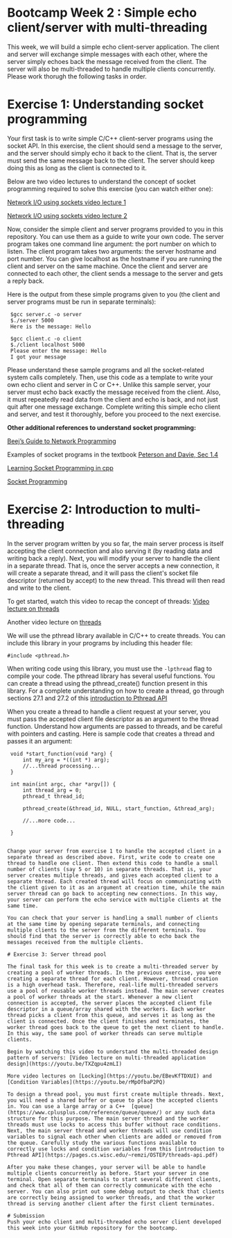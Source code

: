 # Bootcamp Week 2 : Simple echo client/server with multi-threading

This week, we will build a simple echo client-server application. The client and server will exchange simple messages with each other, where the server simply echoes back the message received from the client. The server will also be multi-threaded to handle multiple clients concurrently. Please work thorugh the following tasks in order.

# Exercise 1: Understanding socket programming

Your first task is to write simple C/C++ client-server programs using the socket API. In this exercise, the client should send a message to the server, and the server should simply echo it back to the client. That is, the server must send the same message back to the client. The server should keep doing this as long as the client is connected to it. 

Below are two video lectures to understand the concept of socket programming required to solve this exercise (you can watch either one):

[Network I/O using sockets video lecture 1](https://youtu.be/2TrQXSFgqBY)

[Network I/O using sockets video lecture 2](https://youtu.be/UIH-cqUjcM0)

Now, consider the simple client and server programs provided to you in this repository. You can use them as a guide to write your own code. The server program takes one command line argument: the port number on which to listen. The client program takes two arguments: the server hostname and port number. You can give localhost as the hostname if you are running the client and server on the same machine. Once the client and server are connected to each other, the client sends a message to the server and gets a reply back. 

Here is the output from these simple programs given to you  (the client and server programs must be run in separate terminals):

   ```console
    $gcc server.c -o server
    $./server 5000
    Here is the message: Hello
 ```
   ```console
    $gcc client.c -o client
    $./client localhost 5000
    Please enter the message: Hello
    I got your message
```

Please understand these sample programs and all the socket-related system calls completely. Then, use this code as a template to write your own echo client and server in C or C++. Unlike this sample server, your server must echo back exactly the message received from the client. Also, it must repeatedly read data from the client and echo is back, and not just quit after one message exchange. Complete writing this simple echo client and server, and test it thoroughly, before you proceed to the next exercise.

**Other additional references to understand socket programming:** 

[Beej’s Guide to Network Programming](https://beej.us/guide/bgnet/html/) 

Examples of socket programs in the textbook [Peterson and Davie, Sec 1.4](https://book.systemsapproach.org/foundation/software.html?highlight=socket#application-programming-interface-sockets)

[Learning Socket Programming in cpp](https://www.codingninjas.com/blog/2020/07/06/learning-socket-programming-in-c/)

[Socket Programming](https://www.geeksforgeeks.org/socket-programming-cc/)


# Exercise 2: Introduction to multi-threading

In the server program written by you so far, the main server process is itself accepting the client connection and also serving it (by reading data and writing back a reply). Next, you will modify your server to handle the client in a separate thread. That is, once the server accepts a new connection, it will create a separate thread, and it will pass the client's socket file descriptor (returned by accept) to the new thread. This thread will then read and write to the client. 

To get started, watch this video to recap the concept of threads: [Video lecture on threads](https://youtu.be/Y1PF0fE-v9M)

Another video lecture on [threads](https://youtu.be/SVHLonf5AGY)

We will use the pthread library available in C/C++ to create threads. You can include this library in your programs by including this header file:

```#include <pthread.h>```

When writing code using this library, you must use the ```-lpthread``` flag to compile your code. The pthread library has several useful functions. You can create a thread using the pthread_create() function present in this library. For a complete understanding on how to create a thread, go through sections 27.1 and 27.2 of this [introduction to Pthread API](https://pages.cs.wisc.edu/~remzi/OSTEP/threads-api.pdf)

When you create a thread to handle a client request at your server, you must pass the accepted client file descriptor as an argument to the thread function. Understand how arguments are passed to threads, and be careful with pointers and casting. Here is sample code that creates a thread and passes it an argument:

   ```console
    void *start_function(void *arg) {
        int my_arg = *((int *) arg);
        //...thread processing...
    }

    int main(int argc, char *argv[]) {
        int thread_arg = 0;
        pthread_t thread_id;
        
        pthread_create(&thread_id, NULL, start_function, &thread_arg);

        //...more code...

    }


Change your server from exercise 1 to handle the accepted client in a separate thread as described above. First, write code to create one thread to handle one client. Then extend this code to handle a small number of clients (say 5 or 10) in separate threads. That is, your server creates multiple threads, and gives each accepted client to a separate thread. Each created thread will focus on communicating with the client given to it as an argument at creation time, while the main server thread can go back to accepting new connections. In this way, your server can perform the echo service with multiple clients at the same time. 

You can check that your server is handling a small number of clients at the same time by opening separate terminals, and connecting multiple clients to the server from the different terminals. You should find that the server is correctly able to echo back the messages received from the multiple clients.

# Exercise 3: Server thread pool

The final task for this week is to create a multi-threaded server by creating a pool of worker threads. In the previous exercise, you were creating a separate thread for each client. However, thread creation is a high overhead task. Therefore, real-life multi-threaded servers use a pool of reusable worker threads instead. The main server creates a pool of worker threads at the start. Whenever a new client connection is accepted, the server places the accepted client file descriptor in a queue/array shared with the workers. Each worker thread picks a client from this queue, and serves it as long as the client is connected. Once the client finishes and terminates, the worker thread goes back to the queue to get the next client to handle. In this way, the same pool of worker threads can serve multiple clients.

Begin by watching this video to understand the multi-threaded design pattern of servers: [Video lecture on multi-threaded application design](https://youtu.be/TXZqpu4zmLI)

More video lectures on [Locking](https://youtu.be/EBevKfTDXUI) and [Condition Variables](https://youtu.be/rMpOfbaP2PQ)

To design a thread pool, you must first create multiple threads. Next, you will need a shared buffer or queue to place the accepted clients in. You can use a large array or a C++  [queue](https://www.cplusplus.com/reference/queue/queue/) or any such data structure for this purpose. The main server thread and the worker threads must use locks to access this buffer without race conditions. Next, the main server thread and worker threads will use condition variables to signal each other when clients are added or removed from the queue. Carefully study the various functions available to correctly use locks and condition variables from this [introduction to Pthread API](https://pages.cs.wisc.edu/~remzi/OSTEP/threads-api.pdf)

After you make these changes, your server will be able to handle multiple clients concurrently as before. Start your server in one terminal. Open separate terminals to start several different clients, and check that all of them can correctly communicate with the echo server. You can also print out some debug output to check that clients are correctly being assigned to worker threads, and that the worker thread is serving another client after the first client terminates.

# Submission
Push your echo client and multi-threaded echo server client developed this week into your GitHub repository for the bootcamp.


